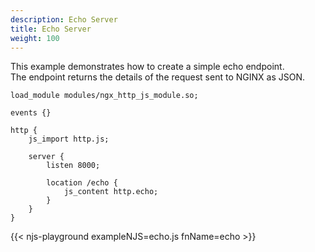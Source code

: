 ```yaml
---
description: Echo Server
title: Echo Server
weight: 100
---
```


This example demonstrates how to create a simple echo endpoint.  
The endpoint returns the details of the request sent to NGINX as JSON.  

```nginx
load_module modules/ngx_http_js_module.so;

events {}

http {
    js_import http.js;

    server {
        listen 8000;

        location /echo {
            js_content http.echo;
        }
    }
}
```


{{< njs-playground exampleNJS=echo.js fnName=echo >}}